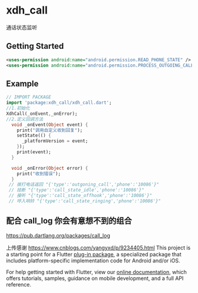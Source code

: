 # xdh_call

通话状态监听

## Getting Started

```xml
<uses-permission android:name="android.permission.READ_PHONE_STATE" />
<uses-permission android:name="android.permission.PROCESS_OUTGOING_CALLS" />
```
## Example

``` dart
// IMPORT PACKAGE
import 'package:xdh_call/xdh_call.dart';
//1.初始化
XdhCall(_onEvent,_onError);
//2.定义回调方法
  void _onEvent(Object event) {
    print("调用自定义收到回复");
    setState(() {
      _platformVersion = event;
    });
    print(event);
  }

  void _onError(Object error) {
    print("收到错误");
  }
 // 拨打电话返回 "{'type':'outgoning_call','phone':'10086'}"
 // 挂断 "{'type':'call_state_idle','phone':'10086'}"
 // 接听 "{'type':'call_state_offhook','phone':'10086'}"
 // 呼入响铃 "{'type':'call_state_ringing','phone':'10086'}"
```

## 配合 call_log 你会有意想不到的组合
https://pub.dartlang.org/packages/call_log

上传感谢 https://www.cnblogs.com/yangyxd/p/9234405.html
This project is a starting point for a Flutter
[plug-in package](https://flutter.io/developing-packages/),
a specialized package that includes platform-specific implementation code for
Android and/or iOS.

For help getting started with Flutter, view our 
[online documentation](https://flutter.io/docs), which offers tutorials, 
samples, guidance on mobile development, and a full API reference.
